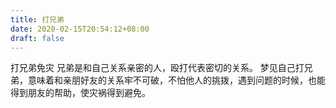 ```yaml
---
title: 打兄弟
date: 2020-02-15T20:54:12+08:00
draft: false
---
```


打兄弟免灾
兄弟是和自己关系亲密的人，殴打代表密切的关系。
梦见自己打兄弟，意味着和亲朋好友的关系牢不可破，不怕他人的挑拨，遇到问题的时候，也能得到朋友的帮助，使灾祸得到避免。